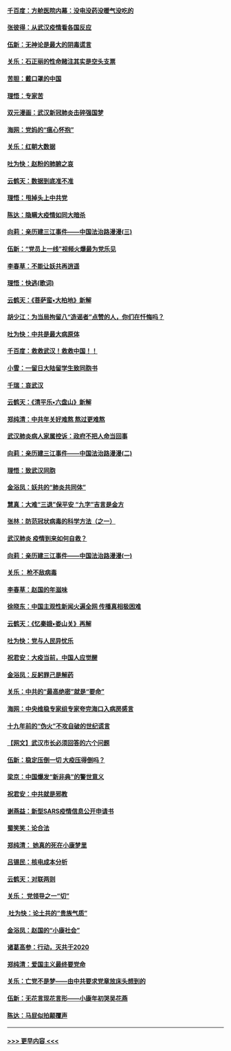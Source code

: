 #### [千百度：方舱医院内幕：没电没药没暖气没吃的](../pages/nsc993/n11850211.md?t=02072102) 
#### [张彼得：从武汉疫情看各国反应](../pages/nsc993/n11850102.md?t=02072102) 
#### [伍新：无神论是最大的阴毒谎言](../pages/nsc993/n11846129.md?t=02072102) 
#### [关乐：石正丽的性命赌注其实是空头支票](../pages/nsc993/n11846109.md?t=02072102) 
#### [苦胆：戴口罩的中国](../pages/nsc993/n11845576.md?t=02072102) 
#### [理悟：专家苦](../pages/nsc993/n11845564.md?t=02072102) 
#### [双元漫画：武汉新冠肺炎击碎强国梦](../pages/nsc993/n11843320.md?t=02072102) 
#### [海网：党妈的“瘟心怀抱”](../pages/nsc993/n11840740.md?t=02072102) 
#### [关乐：红朝大数据](../pages/nsc993/n11840675.md?t=02072102) 
#### [吐为快：赵粉的肺腑之哀](../pages/nsc993/n11840618.md?t=02072102) 
#### [云鹤天：数据到底准不准](../pages/nsc993/n11840325.md?t=02072102) 
#### [理悟：甩掉头上中共党](../pages/nsc993/n11838826.md?t=02072102) 
#### [陈达：隐瞒大疫情如同大暗杀](../pages/nsc993/n11838771.md?t=02072102) 
#### [向莉：亲历建三江事件——中国法治路漫漫(三)](../pages/nsc993/n11831825.md?t=02072102) 
#### [伍新：“党员上一线”视频火爆最为党乐见](../pages/nsc993/n11838200.md?t=02072102) 
#### [李春草：不能让妖共再逍遥](../pages/nsc993/n11838102.md?t=02072102) 
#### [理悟：快逃(歌词)](../pages/nsc993/n11838083.md?t=02072102) 
#### [云鹤天：《菩萨蛮▪大柏地》新解](../pages/nsc993/n11838059.md?t=02072102) 
#### [胡少江：为当局拘留八“造谣者”点赞的人，你们在忏悔吗？](../pages/nsc993/n11836801.md?t=02072102) 
#### [吐为快：中共是最大病原体](../pages/nsc993/n11836748.md?t=02072102) 
#### [千百度：救救武汉！救救中国！！](../pages/nsc993/n11836145.md?t=02072102) 
#### [小雪：一留日大陆留学生致同胞书](../pages/nsc993/n11834624.md?t=02072102) 
#### [千瑞：哀武汉](../pages/nsc993/n11833647.md?t=02072102) 
#### [云鹤天：《清平乐▪六盘山》新解](../pages/nsc993/n11833611.md?t=02072102) 
#### [郑纯清：中共年关好难熬 熬过更难熬](../pages/nsc993/n11833489.md?t=02072102) 
#### [武汉肺炎病人家属控诉：政府不把人命当回事](../pages/nsc993/n11833205.md?t=02072102) 
#### [向莉：亲历建三江事件——中国法治路漫漫(二)](../pages/nsc993/n11829102.md?t=02072102) 
#### [理悟：致武汉同胞](../pages/nsc993/n11831522.md?t=02072102) 
#### [金浴凤：妖共的“肺炎共同体”](../pages/nsc993/n11829448.md?t=02072102) 
#### [慧真：大难“三退”保平安 “九字”吉言是金方](../pages/nsc993/n11829501.md?t=02072102) 
#### [张林：防范冠状病毒的科学方法（之一）](../pages/nsc993/n11828618.md?t=02072102) 
#### [武汉肺炎 疫情到来如何自救？](../pages/nsc993/n11827632.md?t=02072102) 
#### [向莉：亲历建三江事件——中国法治路漫漫(一)](../pages/nsc993/n11827190.md?t=02072102) 
#### [关乐： 枪不敌病毒](../pages/nsc993/n11826746.md?t=02072102) 
#### [李春草：赵国的年滋味](../pages/nsc993/n11826321.md?t=02072102) 
#### [徐晓东：中国主观性新闻火遍全网 传播真相极困难](../pages/nsc993/n11826508.md?t=02072102) 
#### [云鹤天：《忆秦娥▪娄山关》再解](../pages/nsc993/n11824682.md?t=02072102) 
#### [吐为快：党与人民异忧乐](../pages/nsc993/n11824660.md?t=02072102) 
#### [祝君安：大疫当前，中国人应觉醒](../pages/nsc993/n11821946.md?t=02072102) 
#### [金浴凤：反躬罪己是解药](../pages/nsc993/n11820280.md?t=02072102) 
#### [关乐：中共的“最高绝密”就是“要命”](../pages/nsc993/n11816946.md?t=02072102) 
#### [海网：中央维稳专家组专家夸完海口入病房感言](../pages/nsc993/n11815138.md?t=02072102) 
#### [十九年前的“伪火”不攻自破的世纪谎言](../pages/nsc993/n11813238.md?t=02072102) 
#### [【网文】武汉市长必须回答的六个问题](../pages/nsc993/n11813848.md?t=02072102) 
#### [伍新：稳定压倒一切 大疫压得倒吗？](../pages/nsc993/n11812634.md?t=02072102) 
#### [梁京：中国爆发“新非典”的警世意义](../pages/nsc993/n11812554.md?t=02072102) 
#### [祝君安：中共就是邪教](../pages/nsc993/n11812431.md?t=02072102) 
#### [谢燕益：新型SARS疫情信息公开申请书](../pages/nsc993/n11808840.md?t=02072102) 
#### [蜀笑笑：论合法](../pages/nsc993/n11808064.md?t=02072102) 
#### [郑纯清： 她真的死在小康梦里](../pages/nsc993/n11806623.md?t=02072102) 
#### [吕锡民：核电成本分析](../pages/nsc993/n11806284.md?t=02072102) 
#### [云鹤天：对联两则](../pages/nsc993/n11805957.md?t=02072102) 
#### [关乐： 党领导之一“切”](../pages/nsc993/n11804505.md?t=02072102) 
#### [ 吐为快：论土共的“贵族气质”](../pages/nsc993/n11804490.md?t=02072102) 
#### [金浴凤：赵国的“小康社会”](../pages/nsc993/n11804452.md?t=02072102) 
#### [诸葛高参：行动，灭共于2020](../pages/nsc993/n11804120.md?t=02072102) 
#### [郑纯清：爱国主义最终要党命](../pages/nsc993/n11802197.md?t=02072102) 
#### [关乐：亡党不是梦——由中共要求党章放床头想到的](../pages/nsc993/n11802156.md?t=02072102) 
#### [伍新：无花言现花言形——小康年初哭吴花燕](../pages/nsc993/n11800044.md?t=02072102) 
#### [陈达：马屁似拍颠覆声](../pages/nsc993/n11800010.md?t=02072102) 

----
#### [ >>> 更早内容 <<< ](../indexes/nsc993-earlier.md)
